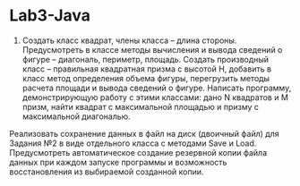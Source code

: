 # Lab3-Java
1. Создать класс квадрат, члены класса – длина стороны. Предусмотреть в классе методы
вычисления и вывода сведений о фигуре – диагональ, периметр, площадь. Создать производный класс
– правильная квадратная призма с высотой H, добавить в класс метод определения объема фигуры,
перегрузить методы расчета площади и вывода сведений о фигуре. Написать программу,
демонстрирующую работу с этими классами: дано N квадратов и M призм, найти квадрат с максимальной
площадью и призму с максимальной диагональю. 

Реализовать сохранение данных в файл на диск (двоичный файл) для Задания №2 в виде отдельного класса с методами Save и Load. Предусмотреть автоматическое создание резервной копии файла данных при каждом запуске программы и возможность восстановления из выбираемой созданной копии.
